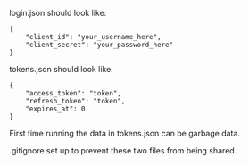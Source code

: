 login.json should look like:

    {
        "client_id": "your_username_here",
        "client_secret": "your_password_here"
    }

tokens.json should look like:

    {
        "access_token": "token",
        "refresh_token": "token",
        "expires_at": 0
    }

First time running the data in tokens.json can be garbage data. 

.gitignore set up to prevent these two files from being shared.
